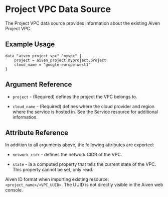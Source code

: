 # Project VPC Data Source

The Project VPC data source provides information about the existing Aiven Project VPC.

## Example Usage

```hcl
data "aiven_project_vpc" "myvpc" {
    project = aiven_project.myproject.project
    cloud_name = "google-europe-west1"
}
```

## Argument Reference

* `project` - (Required) defines the project the VPC belongs to.

* `cloud_name` - (Required) defines where the cloud provider and region where the service is hosted
in. See the Service resource for additional information.

## Attribute Reference

In addition to all arguments above, the following attributes are exported:

* `network_cidr` - defines the network CIDR of the VPC.

* `state` - ia a computed property that tells the current state of the VPC. This property cannot be
set, only read.

Aiven ID format when importing existing resource: `<project_name>/<VPC_UUID>`. The UUID
is not directly visible in the Aiven web console.